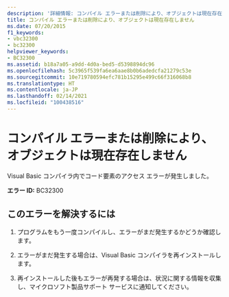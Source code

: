 ```yaml
---
description: '詳細情報: コンパイル エラーまたは削除により、オブジェクトは現在存在しません'
title: コンパイル エラーまたは削除により、オブジェクトは現在存在しません
ms.date: 07/20/2015
f1_keywords:
- vbc32300
- bc32300
helpviewer_keywords:
- BC32300
ms.assetid: b18a7a05-a9dd-4d0a-bed5-d5398894dc96
ms.openlocfilehash: 5c3965f539fa6ea6aae8b0b6adedcfa21279c53e
ms.sourcegitcommit: 10e719780594efc781b15295e499c66f316068b8
ms.translationtype: HT
ms.contentlocale: ja-JP
ms.lasthandoff: 02/14/2021
ms.locfileid: "100438516"
---
```

# <a name="object-no-longer-exists-due-to-compile-error-or-deletion"></a>コンパイル エラーまたは削除により、オブジェクトは現在存在しません

Visual Basic コンパイラ内でコード要素のアクセス エラーが発生しました。  
  
 **エラー ID:** BC32300  
  
## <a name="to-correct-this-error"></a>このエラーを解決するには  
  
1. プログラムをもう一度コンパイルし、エラーがまだ発生するかどうか確認します。  
  
2. エラーがまだ発生する場合は、Visual Basic コンパイラを再インストールします。  
  
3. 再インストールした後もエラーが再発する場合は、状況に関する情報を収集し、マイクロソフト製品サポート サービスに通知してください。  
